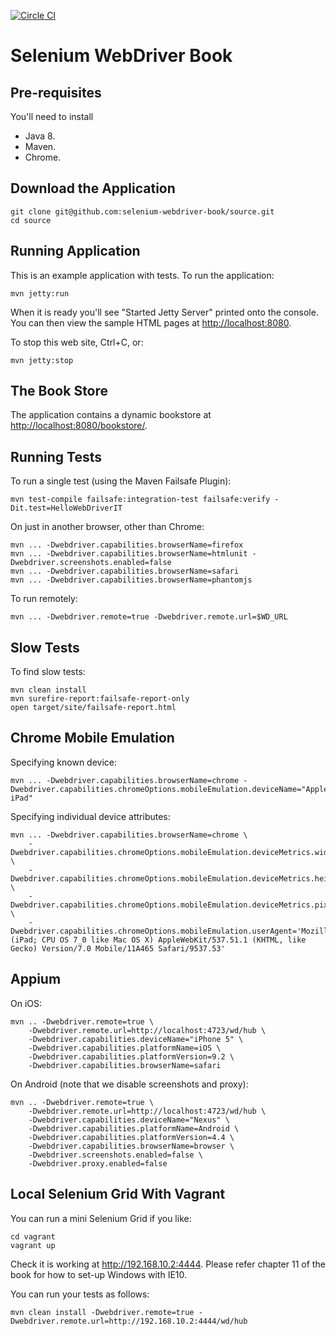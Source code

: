 [![Circle CI](https://circleci.com/gh/selenium-webdriver-book/source.svg?style=svg)](https://circleci.com/gh/selenium-webdriver-book/source)

# Selenium WebDriver Book
## Pre-requisites

You'll need to install

* Java 8.
* Maven.
* Chrome.

Download the Application
---

    git clone git@github.com:selenium-webdriver-book/source.git
    cd source

Running Application
---
This is an example application with tests. To run the application:

	mvn jetty:run
	
When it is ready you'll see "Started Jetty Server" printed onto the console.  You can then view the sample HTML pages at <http://localhost:8080>.

To stop this web site, Ctrl+C, or:

	mvn jetty:stop
	
The Book Store
---

The application contains a dynamic bookstore at <http://localhost:8080/bookstore/>.
	
Running Tests
---
	
To run a single test (using the Maven Failsafe Plugin):

	mvn test-compile failsafe:integration-test failsafe:verify -Dit.test=HelloWebDriverIT

On just in another browser, other than Chrome:

	mvn ... -Dwebdriver.capabilities.browserName=firefox
	mvn ... -Dwebdriver.capabilities.browserName=htmlunit -Dwebdriver.screenshots.enabled=false
	mvn ... -Dwebdriver.capabilities.browserName=safari
	mvn ... -Dwebdriver.capabilities.browserName=phantomjs

To run remotely:

	mvn ... -Dwebdriver.remote=true -Dwebdriver.remote.url=$WD_URL
	
Slow Tests
---

To find slow tests:

    mvn clean install
    mvn surefire-report:failsafe-report-only
    open target/site/failsafe-report.html 
    
Chrome Mobile Emulation
---

Specifying known device:

    mvn ... -Dwebdriver.capabilities.browserName=chrome -Dwebdriver.capabilities.chromeOptions.mobileEmulation.deviceName="Apple iPad"
    
Specifying individual device attributes:

    mvn ... -Dwebdriver.capabilities.browserName=chrome \
        -Dwebdriver.capabilities.chromeOptions.mobileEmulation.deviceMetrics.width=768 \
        -Dwebdriver.capabilities.chromeOptions.mobileEmulation.deviceMetrics.height=1024 \
        -Dwebdriver.capabilities.chromeOptions.mobileEmulation.deviceMetrics.pixelRatio=2 \
        -Dwebdriver.capabilities.chromeOptions.mobileEmulation.userAgent='Mozilla/5.0 (iPad; CPU OS 7_0 like Mac OS X) AppleWebKit/537.51.1 (KHTML, like Gecko) Version/7.0 Mobile/11A465 Safari/9537.53' 
        
        
Appium
---
On iOS:

    mvn .. -Dwebdriver.remote=true \
        -Dwebdriver.remote.url=http://localhost:4723/wd/hub \
        -Dwebdriver.capabilities.deviceName="iPhone 5" \
        -Dwebdriver.capabilities.platformName=iOS \
        -Dwebdriver.capabilities.platformVersion=9.2 \
        -Dwebdriver.capabilities.browserName=safari

On Android (note that we disable screenshots and proxy):

    mvn .. -Dwebdriver.remote=true \
        -Dwebdriver.remote.url=http://localhost:4723/wd/hub \
        -Dwebdriver.capabilities.deviceName="Nexus" \
        -Dwebdriver.capabilities.platformName=Android \
        -Dwebdriver.capabilities.platformVersion=4.4 \
        -Dwebdriver.capabilities.browserName=browser \
        -Dwebdriver.screenshots.enabled=false \
        -Dwebdriver.proxy.enabled=false

Local Selenium Grid With Vagrant
---

You can run a mini Selenium Grid if you like:

    cd vagrant
    vagrant up 
    
Check it is working at <http://192.168.10.2:4444>. Please refer chapter 11 of the book for how to set-up Windows with IE10.

You can run your tests as follows:

    mvn clean install -Dwebdriver.remote=true -Dwebdriver.remote.url=http://192.168.10.2:4444/wd/hub

